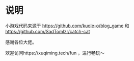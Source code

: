 # 说明

小游戏代码来源于
https://github.com/kuole-o/blog_game
和
https://github.com/SadTomlzr/catch-cat

感谢各位大佬。

欢迎访问https://xuqiming.tech/fun ，进行畅玩～
